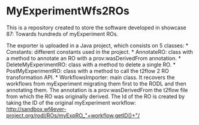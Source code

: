 MyExperimentWfs2ROs
===================

This is a repository created to store the software developed in showcase 87: Towards hundreds of myExperiment ROs.

The exporter is uploaded in a Java project, which consists on 5 classes:
	* Constants: different constants used in the project.
	* AnnotateRO: class with a method to annotate an RO with a prov:wasDerivedFrom annotation.
	* DeleteMyExperimentRO: class with a method to delete a single RO.
	* PostMyExperimentRO: class with a method to call the t2flow 2 RO transformation API. 
	* WorkflowsImporter: main class. It recovers the workflows from myExperiment migrating them first to the RODL and then annotating them.
	The annotation is a prov:wasDerivedFrom the t2flow file from which the RO was originally derived.
	The Id of the RO is created by taking the ID of the original myExperiment workflow: http://sandbox.wf4ever-project.org/rodl/ROs/myExpRO_"+workflow.getID()+"/
